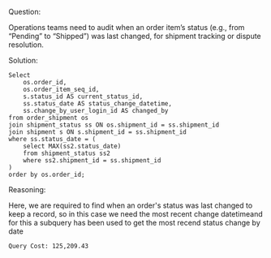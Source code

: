 Question:

Operations teams need to audit when an order item’s status (e.g., from “Pending” to “Shipped”) was last changed, for shipment tracking or dispute resolution.

Solution:

```
Select
    os.order_id,
    os.order_item_seq_id,
    s.status_id AS current_status_id,
    ss.status_date AS status_change_datetime,
    ss.change_by_user_login_id AS changed_by
from order_shipment os
join shipment_status ss ON os.shipment_id = ss.shipment_id
join shipment s ON s.shipment_id = ss.shipment_id
where ss.status_date = (
    select MAX(ss2.status_date) 
    from shipment_status ss2 
    where ss2.shipment_id = ss.shipment_id
)
order by os.order_id;
```
Reasoning:

Here, we are required to find when an order's status was last changed to keep a record, so in this case we need the most recent change datetimeand for this a subquery has been used to get the most recend status change by date

```
Query Cost: 125,209.43
```
